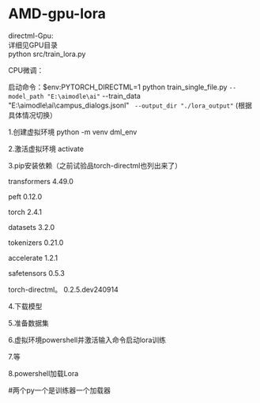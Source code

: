 # AMD-gpu-lora

directml-Gpu:  
详细见GPU目录  
python src/train_lora.py  



CPU微调：

启动命令：$env:PYTORCH_DIRECTML=1
python train_single_file.py `
  --model_path "E:\aimodle\ai" `
  --train_data "E:\aimodle\ai\campus_dialogs.jsonl" `
  --output_dir "./lora_output"`
(根据具体情况切换）


1.创建虚拟环境
python -m venv dml_env

2.激活虚拟环境
activate

3.pip安装依赖（之前试验品torch-directml也列出来了）

transformers	         4.49.0  

peft	                 0.12.0  

torch	                 2.4.1  

datasets	             3.2.0  

tokenizers	           0.21.0  

accelerate	           1.2.1  

safetensors	           0.5.3  

torch-directml。        0.2.5.dev240914


4.下载模型

5.准备数据集

6.虚拟环境powershell并激活输入命令启动lora训练

7.等

8.powershell加载Lora


#两个py一个是训练器一个加载器

